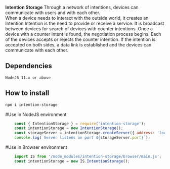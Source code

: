 **Intention Storage**
Through a network of intentions, devices can communicate with users and with each other.  
When a device needs to interact with the outside world, it creates an Intention
Intention is the need to provide or receive a service.
It is broadcast between devices for search of devices with counter intentions.
Once a device with a counter intent is found, the negotiation process begins. Each of the devices accepts
or rejects the counter intention. If the intention is accepted on both sides, a data link is established
and the devices can communicate with each other.

## Dependencies
    NodeJS 11.x or above

## How to install

```sh
npm i intention-storage
```

#Use in NodeJS environment

```javascript
    const { IntentionStorage } = require('intention-storage');
    const intentionStorage = new IntentionStorage();
    const storageServer = intentionStorage.createServer({ address: 'localhost' });
    console.log(`Server listens on port ${storageServer.port}`);   
```

#Use in Browser environment

```javascript
    import IS from '/node_modules/intention-storage/browser/main.js';
    const intentionStorage = new IS.IntentionStorage();   
```